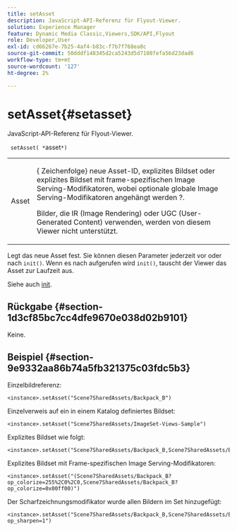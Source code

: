 ```yaml
---
title: setAsset
description: JavaScript-API-Referenz für Flyout-Viewer.
solution: Experience Manager
feature: Dynamic Media Classic,Viewers,SDK/API,Flyout
role: Developer,User
exl-id: cd66267e-7b25-4af4-b83c-f7b7f768ea8c
source-git-commit: 50dddf148345d2ca5243d5d7108fefa56d23dad6
workflow-type: tm+mt
source-wordcount: '127'
ht-degree: 2%

---
```


# setAsset{#setasset}

JavaScript-API-Referenz für Flyout-Viewer.

` setAsset( *`asset`*)`

<table id="table_896DFF34A68A403DB93A6D597461A573"> 
 <tbody> 
  <tr> 
   <td colname="col1"> <p> <span class="codeph"> <span class="varname"> Asset</span> </span> </p> </td> 
   <td colname="col2"> <p>{<span class="codeph"> Zeichenfolge</span>} neue Asset-ID, explizites Bildset oder explizites Bildset mit frame-spezifischen Image Serving-Modifikatoren, wobei optionale globale Image Serving-Modifikatoren angehängt werden <span class="codeph"> ?</span>. </p> <p> Bilder, die IR (Image Rendering) oder UGC (User-Generated Content) verwenden, werden von diesem Viewer nicht unterstützt. </p> </td> 
  </tr> 
 </tbody> 
</table>

Legt das neue Asset fest. Sie können diesen Parameter jederzeit vor oder nach `init()`. Wenn es nach aufgerufen wird `init()`, tauscht der Viewer das Asset zur Laufzeit aus.

Siehe auch [init](../../../c-html5-s7-aem-asset-viewers/c-html5-flyout-viewer-20-about/c-html5-flyout-viewer-20-javascriptapiref/r-html5-flyout-viewer-20-javascriptapiref-init.md#reference-8651640683fc4a538bfb660709d1a463).

## Rückgabe {#section-1d3cf85bc7cc4dfe9670e038d02b9101}

Keine.

## Beispiel {#section-9e9332aa86b74a5fb321375c03fdc5b3}

Einzelbildreferenz:

```
<instance>.setAsset("Scene7SharedAssets/Backpack_B")
```

Einzelverweis auf ein in einem Katalog definiertes Bildset:

```
<instance>.setAsset("Scene7SharedAssets/ImageSet-Views-Sample")
```

Explizites Bildset wie folgt:

```
<instance>.setAsset("Scene7SharedAssets/Backpack_B,Scene7SharedAssets/Backpack_C")
```

Explizites Bildset mit Frame-spezifischen Image Serving-Modifikatoren:

```
<instance>.setAsset("(Scene7SharedAssets/Backpack_B?op_colorize=255%2C0%2C0,Scene7SharedAssets/Backpack_B?op_colorize=0x00ff00)")
```

Der Scharfzeichnungsmodifikator wurde allen Bildern im Set hinzugefügt:

```
<instance>.setAsset("Scene7SharedAssets/Backpack_B,Scene7SharedAssets/Backpack_C?op_sharpen=1")
```
